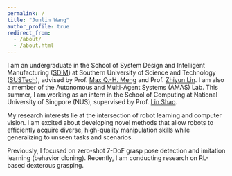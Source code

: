 ```yaml
---
permalink: /
title: "Junlin Wang"
author_profile: true
redirect_from: 
  - /about/
  - /about.html
---
```


I am an undergraduate in the School of System Design and Intelligent Manufacturing ([SDIM](https://www.sustech.edu.cn/en/colleges/school-of-system-design-and-intelligent-manufacturing.html)) at Southern University of Science and Technology ([SUSTech](https://www.sustech.edu.cn/en/)), advised by Prof. [Max Q.-H. Meng](https://scholar.google.ca/citations?user=DxDCU7AAAAAJ&hl=en) and Prof. [Zhiyun Lin](https://scholar.google.com/citations?user=ic9y2dIAAAAJ&hl=en). I am also a member of the Autonomous and Multi-Agent Systems (AMAS) Lab. This summer, I am working as an intern in the School of Computing at National University of Singpore (NUS), supervised by Prof. [Lin Shao](https://scholar.google.com/citations?user=UU76Pg4AAAAJ&hl=en).

My research interests lie at the intersection of robot learning and computer vision. I am excited about developing novel methods that allow robots to efficiently acquire diverse, high-quality manipulation skills while generalizing to unseen tasks and scenarios.

Previously, I focused on zero-shot 7-DoF grasp pose detection and imitation learning (behavior cloning). Recently, I am conducting research on RL-based dexterous grasping.
